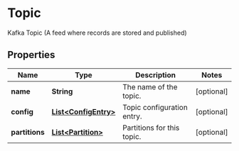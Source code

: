 

# Topic

Kafka Topic (A feed where records are stored and published)

## Properties

Name | Type | Description | Notes
------------ | ------------- | ------------- | -------------
**name** | **String** | The name of the topic. |  [optional]
**config** | [**List&lt;ConfigEntry&gt;**](ConfigEntry.md) | Topic configuration entry. |  [optional]
**partitions** | [**List&lt;Partition&gt;**](Partition.md) | Partitions for this topic. |  [optional]




